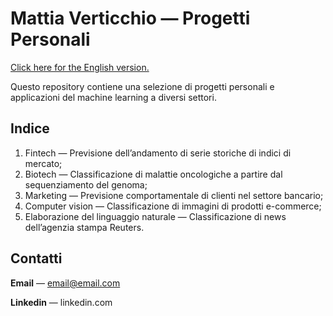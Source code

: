 # Mattia Verticchio — Progetti Personali
[Click here for the English version.](https://github.com/MattiaVerticchio/PersonalProjects/blob/master/README_EN.md)

Questo repository contiene una selezione di progetti personali e applicazioni del machine learning a diversi settori.

## Indice
1. Fintech — Previsione dell’andamento di serie storiche di indici di mercato;
1. Biotech — Classificazione di malattie oncologiche a partire dal sequenziamento del genoma;
1. Marketing — Previsione comportamentale di clienti nel settore bancario;
1. Computer vision — Classificazione di immagini di prodotti e-commerce;
1. Elaborazione del linguaggio naturale — Classificazione di news dell’agenzia stampa Reuters.

## Contatti
**Email** — email@email.com

**Linkedin** — linkedin.com
